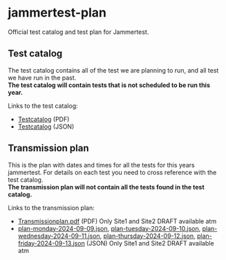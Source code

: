 # jammertest-plan
Official test catalog and test plan for Jammertest.


## Test catalog
The test catalog contains all of the test we are planning to run, and all test we have run in the past.  
**The test catalog will contain tests that is not scheduled to be run this year.**

Links to the test catalog:
- [Testcatalog](Testcatalog.pdf) (PDF)
- [Testcatalog](testcatalog.json) (JSON) 

## Transmission plan
This is the plan with dates and times for all the tests for this years jammertest. For details on each test you need to cross reference with the test catalog.  
**The transmission plan will not contain all the tests found in the test catalog.**

Links to the transmission plan:
- [Transmissionplan.pdf](https://github.com/NPRA/jammertest-plan/blob/main/Transmissionplan.pdf) (PDF) Only Site1 and Site2 DRAFT available atm
- [plan-monday-2024-09-09.json](https://github.com/NPRA/jammertest-plan/blob/main/plan-monday-2024-09-09.json), [plan-tuesday-2024-09-10.json](https://github.com/NPRA/jammertest-plan/blob/main/plan-tuesday-2024-09-10.json), [plan-wednesday-2024-09-11.json](https://github.com/NPRA/jammertest-plan/blob/main/plan-wednesday-2024-09-11.json), [plan-thursday-2024-09-12.json](https://github.com/NPRA/jammertest-plan/blob/main/plan-thursday-2024-09-12.json), [plan-friday-2024-09-13.json](https://github.com/NPRA/jammertest-plan/blob/main/plan-friday-2024-09-13.json) (JSON) Only Site1 and Site2 DRAFT available atm

